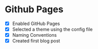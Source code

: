 # Github Pages

- [x]  Enabled GitHub Pages
- [x] Selected a theme using the config file
- [x] Naming Conventions
- [x] Created first blog post